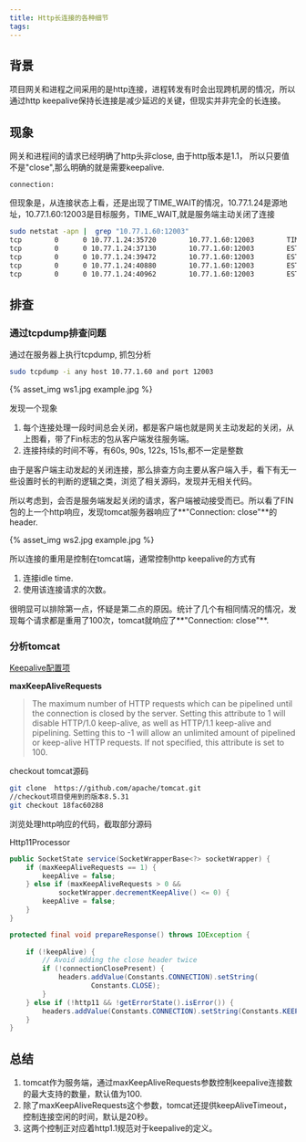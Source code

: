 ```yaml
---
title: Http长连接的各种细节
tags:
---
```


## 背景

项目网关和进程之间采用的是http连接，进程转发有时会出现跨机房的情况，所以通过http keepalive保持长连接是减少延迟的关键，但现实并非完全的长连接。

## 现象

网关和进程间的请求已经明确了http头非close, 由于http版本是1.1， 所以只要值不是"close",那么明确的就是需要keepalive.

```
connection: 
```

但现象是，从连接状态上看，还是出现了TIME_WAIT的情况，10.77.1.24是源地址，10.77.1.60:12003是目标服务，TIME\_WAIT,就是服务端主动关闭了连接

```bash
sudo netstat -apn |  grep "10.77.1.60:12003"
tcp        0      0 10.77.1.24:35720        10.77.1.60:12003        TIME_WAIT   -               
tcp        0      0 10.77.1.24:37130        10.77.1.60:12003        ESTABLISHED 20750/java      
tcp        0      0 10.77.1.24:39472        10.77.1.60:12003        ESTABLISHED 20750/java      
tcp        0      0 10.77.1.24:40880        10.77.1.60:12003        ESTABLISHED 20750/java      
tcp        0      0 10.77.1.24:40962        10.77.1.60:12003        ESTABLISHED 20750/java                           
```

## 排查

### 通过tcpdump排查问题

通过在服务器上执行tcpdump, 抓包分析

```bash
sudo tcpdump -i any host 10.77.1.60 and port 12003
```

{% asset_img ws1.jpg example.jpg %}

发现一个现象

1. 每个连接处理一段时间总会关闭，都是客户端也就是网关主动发起的关闭，从上图看，带了Fin标志的包从客户端发往服务端。
2. 连接持续的时间不等，有60s, 90s, 122s, 151s,都不一定是整数

由于是客户端主动发起的关闭连接，那么排查方向主要从客户端入手，看下有无一些设置时长的判断的逻辑之类，浏览了相关源码，发现并无相关代码。

所以考虑到，会否是服务端发起关闭的请求，客户端被动接受而已。所以看了FIN包的上一个http响应，发现tomcat服务器响应了**"Connection: close"**的header.

{% asset_img ws2.jpg example.jpg %}

所以连接的重用是控制在tomcat端，通常控制http keepalive的方式有

1. 连接idle time.
2. 使用该连接请求的次数。

很明显可以排除第一点，怀疑是第二点的原因。统计了几个有相同情况的情况，发现每个请求都是重用了100次，tomcat就响应了**"Connection: close"**.

### 分析tomcat

[Keepalive配置项](https://tomcat.apache.org/tomcat-8.5-doc/config/http.html#HTTP/2_Support)


**maxKeepAliveRequests**

>The maximum number of HTTP requests which can be pipelined until the connection is closed by the server. Setting this attribute to 1 will disable HTTP/1.0 keep-alive, as well as HTTP/1.1 keep-alive and pipelining. Setting this to -1 will allow an unlimited amount of pipelined or keep-alive HTTP requests. If not specified, this attribute is set to 100.



checkout tomcat源码

```bash
git clone  https://github.com/apache/tomcat.git 
//checkout项目使用到的版本8.5.31
git checkout 18fac60288
```

浏览处理http响应的代码，截取部分源码

Http11Processor

```java
public SocketState service(SocketWrapperBase<?> socketWrapper) {
	if (maxKeepAliveRequests == 1) {
	    keepAlive = false;
	} else if (maxKeepAliveRequests > 0 &&
	        socketWrapper.decrementKeepAlive() <= 0) {
	    keepAlive = false;
	}
}

protected final void prepareResponse() throws IOException {
	
	if (!keepAlive) {
	    // Avoid adding the close header twice
	    if (!connectionClosePresent) {
	        headers.addValue(Constants.CONNECTION).setString(
	                Constants.CLOSE);
	    }
	} else if (!http11 && !getErrorState().isError()) {
	    headers.addValue(Constants.CONNECTION).setString(Constants.KEEPALIVE);
	}
}
```

## 总结

1. tomcat作为服务端，通过maxKeepAliveRequests参数控制keepalive连接数的最大支持的数量，默认值为100.
2. 除了maxKeepAliveRequests这个参数，tomcat还提供keepAliveTimeout，控制连接空闲的时间，默认是20秒。
3. 这两个控制正对应着http1.1规范对于keepalive的定义。



